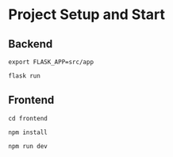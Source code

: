 # Project Setup and Start
## Backend
```
export FLASK_APP=src/app

flask run
```

## Frontend
```
cd frontend

npm install

npm run dev
```